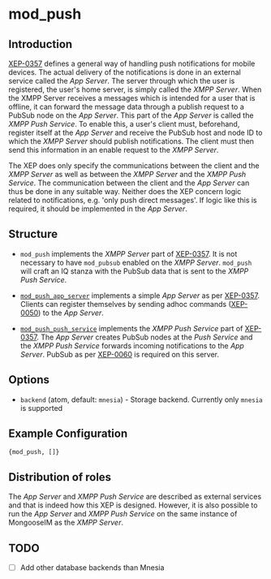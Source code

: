 mod_push
========

Introduction
------------

[XEP-0357] defines a general way of handling push notifications for mobile devices.
The actual delivery of the notifications is done in an external service called the *App Server*.
The server through which the user is registered, the user's home server, is simply called the *XMPP Server*.
When the XMPP Server receives a messages which is intended for a user that is offline, it can forward the message data through a publish request to a PubSub node on the *App Server*.
This part of the *App Server* is called the *XMPP Push Service*.
To enable this, a user's client must, beforehand, register itself at the *App Server* and receive the PubSub host and node ID to which the *XMPP Server* should publish notifications.
The client must then send this information in an enable request to the *XMPP Server*.

The XEP does only specify the communications between the client and the *XMPP Server* as well as between the *XMPP Server* and the *XMPP Push Service*.
The communication between the client and the *App Server* can thus be done in any suitable way.
Neither does the XEP concern logic related to notifications, e.g. 'only push direct messages'.
If logic like this is required, it should be implemented in the *App Server*.


Structure
---------

* `mod_push` implements the *XMPP Server* part of [XEP-0357].
  It is not necessary to have `mod_pubsub` enabled on the *XMPP Server*.
  `mod_push` will craft an IQ stanza with the PubSub data that is sent to the *XMPP Push Service*.

* [`mod_push_app_server`] implements a simple *App Server* as per [XEP-0357].
  Clients can register themselves by sending adhoc commands ([XEP-0050]) to the *App Server*.

* [`mod_push_push_service`] implements the *XMPP Push Service* part of [XEP-0357].
  The *App Server* creates PubSub nodes at the *Push Service* and the *XMPP Push Service* forwards incoming notifications to the *App Server*.
  PubSub as per [XEP-0060] is required on this server.


Options
-------

* `backend` (atom, default: `mnesia`) - Storage backend. Currently only `mnesia` is supported


Example Configuration
---------------------

```
{mod_push, []}
```


Distribution of roles
---------------------

The *App Server* and *XMPP Push Service* are described as external services and that is indeed how this XEP is designed.
However, it is also possible to run the *App Server* and *XMPP Push Service* on the same instance of MongooseIM as the *XMPP Server*.


TODO
----

- [ ] Add other database backends than Mnesia

<!-- Links -->

[XEP-0050]: http://xmpp.org/extensions/xep-0050.html
[XEP-0060]: http://xmpp.org/extensions/xep-0060.html
[XEP-0357]: http://xmpp.org/extensions/xep-0357.html

[`mod_push_app_server`]: mod_push_app_server.md
[`mod_push_push_service`]: mod_push_push_service.md
